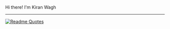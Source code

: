 Hi there! I'm Kiran Wagh

-------------------------------------------------

[![Readme Quotes](https://quotes-github-readme.vercel.app/api?quote=Code%20is%20like%20humor.%20When%20you%20have%20to%20explain%20it,%20it’s%20bad.&author=Cory%20House)](https://github.com/piyushsuthar/github-readme-quotes)
